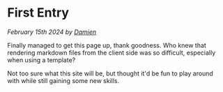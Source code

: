 # First Entry

_February 15th 2024 by [Damien](/)_

Finally managed to get this page up, thank goodness. Who knew that rendering markdown files from the client side was so 
difficult, especially when using a template? 

Not too sure what this site will be, but thought it'd be fun to play around with while still gaining some new skills.